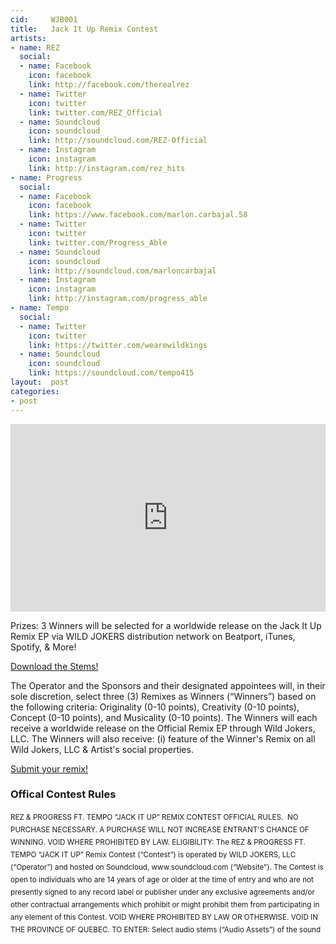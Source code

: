 ```yaml
---
cid:     WJB001
title:   Jack It Up Remix Contest
artists: 
- name: REZ
  social:
  - name: Facebook
    icon: facebook
    link: http://facebook.com/therealrez
  - name: Twitter
    icon: twitter
    link: twitter.com/REZ_Official
  - name: Soundcloud
    icon: soundcloud
    link: http://soundcloud.com/REZ-Official
  - name: Instagram
    icon: instagram
    link: http://instagram.com/rez_hits
- name: Progress
  social:
  - name: Facebook
    icon: facebook
    link: https://www.facebook.com/marlon.carbajal.58
  - name: Twitter
    icon: twitter
    link: twitter.com/Progress_Able
  - name: Soundcloud
    icon: soundcloud
    link: http://soundcloud.com/marloncarbajal
  - name: Instagram
    icon: instagram
    link: http://instagram.com/progress_able
- name: Tempo
  social:
  - name: Twitter
    icon: twitter
    link: https://twitter.com/wearewildkings
  - name: Soundcloud
    icon: soundcloud
    link: https://soundcloud.com/tempo415
layout:  post
categories:
- post
---
```


<iframe width="100%" height="300" scrolling="no" frameborder="no" src="https://w.soundcloud.com/player/?url=https%3A//api.soundcloud.com/tracks/196351068&amp;auto_play=false&amp;hide_related=false&amp;show_comments=true&amp;show_user=true&amp;show_reposts=false&amp;visual=true"></iframe>

Prizes: 3 Winners will be selected for a worldwide release on the Jack It Up Remix EP via WILD JOKERS distribution network on Beatport, iTunes, Spotify, & More!

<div class="text-center">
<a href="https://drive.google.com/file/d/0Bz6NCcvuziufMXZPX0ZpQjhIelk/view?pli=1" class="btn btn-primary btn-lg">Download the Stems!</a>
</div>

The Operator and the Sponsors and their designated appointees will, in their sole discretion, select three (3) Remixes as Winners (“Winners”) based on the following criteria: Originality (0-10 points), Creativity (0-10 points), Concept (0-10 points), and Musicality (0-10 points). The Winners will each receive a worldwide release on the Official Remix EP through Wild Jokers, LLC. The Winners will also receive: (i) feature of the Winner's Remix on all Wild Jokers, LLC & Artist's social properties.

<div class="text-center">
<a href="https://soundcloud.com/groups/rez-progress-ft-tempo-jack-it-up-remix-contest" class="btn btn-primary btn-lg">Submit your remix!</a>
</div>

### Offical Contest Rules

<div style="height: 200px;
line-height: 20px;
margin-top: 10px;
overflow-x: auto;
overflow-y: auto;">
<small>
REZ & PROGRESS FT. TEMPO “JACK IT UP” REMIX CONTEST OFFICIAL RULES.  NO PURCHASE NECESSARY. A PURCHASE WILL NOT INCREASE ENTRANT’S CHANCE OF WINNING. VOID WHERE PROHIBITED BY LAW. ELIGIBILITY: The REZ & PROGRESS FT. TEMPO “JACK IT UP” Remix Contest (“Contest”) is operated by WILD JOKERS, LLC (“Operator”) and hosted on Soundcloud, www.soundcloud.com (“Website”). The Contest is open to individuals who are 14 years of age or older at the time of entry and who are not presently signed to any record label or publisher under any exclusive agreements and/or other contractual arrangements which prohibit or might prohibit them from participating in any element of this Contest. VOID WHERE PROHIBITED BY LAW OR OTHERWISE. VOID IN THE PROVINCE OF QUEBEC. TO ENTER: Select audio stems (“Audio Assets”) of the sound recording “JACK IT UP” (“Recording”) featuring the performance of the recording artist REZ & PROGRESS FT. TEMPO(“Artist”) which are available for Contest entrants (“Entrant”) to download. The Audio Assets can be modified and/or mixed with original audio files the Entrant creates for the purpose of creating new assets (the “Submission Materials”) using any platform the Entrant chooses. All Remixes (as defined below) must have elements of the Audio Assets. Entrants must submit their final and complete Submission Materials of the Recording (“Remix”) by uploading the Remix to https://soundcloud.com/groups/rez-progress-ft-tempo-jack-it-up-remix-contest ("Website") between March 24th, 2015 and April 30th, 2015 (“Contest Period”). The computer of the Operator is the official timekeeping device for this Contest. In order to download the Audio Assets and to upload a Remix, Entrants must join the soundcloud group. Follow the online instructions at ****BLOG POST LINK**** to register. ENTRY REQUIREMENTS. No purchase is necessary to enter the Contest. By entering a Remix in the Contest, Entrants hereby warrant and represent that the Remix conforms to the Contest Submission Requirements set forth herein. Entrants agree and acknowledge that no compensation will be paid to them for any reason whatsoever including, but not limited to, entering this Contest or creating a Remix. All Remixes must be in the following file formats: MP3, WAV; and Submissions must meet the following requirements (“Submission Requirements”), and failure to abide by the Submission Requirements is grounds for disqualification in Operator’s sole discretion: Remixes must not contain material which is (or promoting activities which are) harmful, threatening, abusive, disparaging, harassing, vulgar, obscene, hateful, pornographic, or libelous or which has other inappropriate content, or is otherwise objectionable as determined by Operator in its sole discretion; Remixes shall not defame, misrepresent or contain disparaging remarks about any persons, products or companies; Remixes shall not contain materials which are not created entirely by Entrant or which are owned by others (including music "samples" other than the Audio Assets provided through the Website); Entrants shall not use the Audio Assets in any manner or for any purpose other than for entering the Contest; and Remixes shall not be in violation of any law. BY ENTERING A REMIX, ENTRANTS ACKNOWLEDGE THAT REMIXES MAY BE POSTED BY OPERATOR, IN OPERATOR’S DISCRETION. Operator reserves the right to, and may or may not, monitor/screen Remixes prior to posting them to the Website. Entrants acknowledge that Operator has no obligation to use or post any Remixes. By submitting a Remix, Entrants warrant and represent that: (a) the Remix is Entrant’s original work; (b) the Remix has not been previously published; (c) the Remix has not previously received awards; (d) the Remix does not infringe upon the copyrights, trademarks, rights of privacy, publicity or other intellectual property or other rights of any person or entity; (e) Entrant has obtained permission from any person whose name, voice or performance is used in the Remix; and (f) exploitation, use, display or performance of the Remix via any form of media, will not infringe the rights of any third parties. Entrants shall indemnify and hold harmless, Operator and Contest Parties from any claims contrary to or in violation of these warranties and representations. GRANT OF RIGHTS: By entering this Contest, Entrants assign away and transfer (as set forth below) any and all rights in the Submission Materials, including any and all Submission Materials created by Entrants but not submitted as a Remix, and the Remixes on a worldwide, perpetual, irrevocable and royalty-free basis, for any and all purposes including, but not limited to, display, public performance, posting for streaming and/or download, making of derivative works, reproduction, distribution, and all other means of exploitation of the Remixes. Entrants agree that the Operator, or a designee of Operator, shall, from inception, own all right, title and interest in each Remix (including, but not limited to, the copyrights in the sound recording) in perpetuity, free from any claims by Entrant or any other person and all such works shall be deemed "works made for hire" for the Operator or such designee. In the event that an Entrant’s Remix cannot be deemed a “work made for hire,” the Entrant agrees to assign away and transfer any and all rights in their Remix to the Operator, or a designee of Operator. Entrants shall have no ownership rights or interest whatsoever in the applicable Remix, and shall not commercially use or exploit the Remix in any manner whatsoever. Entrant is permitted to use the Audio Assets solely for the creation of Submission Materials and Remixes and participation in this Contest. Notwithstanding anything to the contrary above, as between Entrant and the Operator, or a designee of Operator, each of the Entrants shall own the rights to the original elements of such Remixes as are created by that Entrant, when such original elements are separated from the Audio Assets and so long as such original elements do not infringe the Contest Parties rights in the Audio Assets. By entering this Contest, each Entrant agrees: (i) that Contest Parties have the right to use the Entrant’s Remixes and Entrant’s name and likeness in any and all media in and in connection with promotion, publicity, marketing and advertising for and by Contest Parties, and in connection with this Contest or other promotions by Contest Parties as Contest Parties see fit without any further notification or compensation to or of the Entrant; (ii) that Contest Parties shall have no obligation (express or implied) to use any Remixes in any manner and Entrants shall not be entitled to any damages or other relief by reason of Contest Parties use or non-use of a Remixes; (iii) to be bound by these Contest Official Rules; (iv) that Entrants may be contacted by Contest Parties regarding this Contest; and (v) to indemnify and hold Contest Parties harmless from any and all claims, demands, causes of action and judgments (including attorney’s fees, court costs and expert’s fees) arising out of or relating to any breach by Entrant of the terms and conditions of these Contest Official Rules, including any representations and warranties made herein. By entering this Contest, each Entrant agrees to sign and deliver to Contest Parties such documents as Contest Parties may reasonably require to effectuate the rights and obligations granted in these Contest Official Rules. SELECTION OF WINNERS: Remixes will be posted on the Website during the Contest Period; thereby allowing Operators, Artists, and Visitors to listen for their favorite Remixes. The Operator and the Sponsors and their designated appointees will, in their sole discretion, select three (3) Remixes as Winners (“Winners”) based on the following criteria: Originality (0-10 points), Creativity (0-10 points), Concept (0-10 points), and Musicality (0-10 points). The Winners will each receive a worldwide release on the Official Remix EP through Wild Jokers, LLC. The Winners will also receive: (i) feature of the Winner's Remix on all Wild Jokers, LLC & Artist's social properties. Approximate combined retail value of all prizes is Fifty United States Dollars ($50.00 USD). The approximate retail value of the prizes represents Sponsor’s good faith determination. That determination is final and binding and cannot be appealed. If the actual value of the prizes turns out to be less than the stated approximate retail value, the difference will not be awarded in cash. The Winners and Popular Vote Winners (hereinafter collectively referred to as the “Winning Entries”) will be selected between April 30, 2015 and May 10, 2015. The Winning Entries will be posted on the Website on or about May 10, 2015. The Winners may be selected from all the Remix entries. Entrants acknowledge that the Contest Parties shall have no obligations, financial or otherwise, to the Winning Entries, except for those explicitly set forth in these Contest Official Rules. Entrants give the Operator the right to transmit the Winning Entries personal identifying information to the Artist or to other Contest Parties for the purposes of facilitating the award of the contest prizes. Other prizes may be determined at the discretion of the Operator and the Sponsors and their designated appointees. Entrants agree that the Operator has the sole right to decide all matters and disputes arising from this Contest and that all decisions of Operator and the Sponsors are final and binding. GENERAL TERMS: Entrants and Winning Entries are solely responsible for the payment of any taxes on any respective prizes. No cash equivalent or substitution of any prize is offered, except at the sole discretion of the Operator. Prizes are non-transferable, and non-refundable. Prior to the posting or other announcement, any potential Winning Entries will be notified by phone and/or e-mail and each Winning Entry will be required to complete, sign and return a Distribution Agreement with Operator. Each Winning Entry will also be required to send a copy of his/her passport, driver’s license, birth certificate or other official legal or government document, as proof of age and residency. In the event that a Winning Entry is a minor (under the age of 18), then the parents or legal guardian of such minor Winning Entry will be required to sign and return the Distribution Agreement as a condition of such minor Winning Entry being declared a Winning Entry. If a Winning Entry cannot be contacted within five (5) calendar days of first notification attempt; or if the prize notification is returned as undeliverable; or if a Winning Entry rejects his/her prize; or, in the event of noncompliance by a Winning Entry with these Contest Official Rules; or if the Distribution Agreement is not properly executed, then that Winning Entry shall be disqualified as a Winner, as applicable, and shall forfeit the applicable prize(s); in addition, an alternate Entrant may be selected as determined by the Operator and the Contest Parties from all remaining eligible Entrants to replace the disqualified Winning Entry. If a prize, or any portion thereof, cannot be awarded for any reason, such prize will be forfeited. By participating in the Contest, Entrants release Operator, Sponsors, Artist and Contest Parties from any and all claims, damages or liabilities arising from or relating to such Entrant’s participation in the Contest, and agree to resolve any dispute individually, without resort to any class action. By accepting a prize in the Contest, the Winners agree that the Operator, the Artist and Contest Parties shall not be liable for any loss or injury resulting from participation in the Contest, acceptance or use of any prize, or any travel related thereto. The Winner and each Winner grants permission to Operator and those acting under its authority to use his/her name, photograph, voice and/or likeness, for advertising and/or publicity purposes, as well as the Submission in any and all media now known or hereinafter invented without territorial or time limitations and without compensation. If for any reason the Contest is not capable of running as planned, including infection by computer virus, bugs, tampering, unauthorized intervention, fraud, technical failures, or any other causes which corrupt or affect the administration, security, fairness, integrity or proper conduct of the Contest, Operator reserves the right, in its sole discretion, to cancel, modify or terminate the Contest. This Contest is governed by the laws of the state of New Jersey, U.S.A. By entering, Entrants consent to the jurisdiction and venue of the federal, state and local courts located in New Jersey, U.S.A. for the resolution of any disputes. Sponsors reserves the right, in their sole discretion, to substitute a comparable prize of like or greater value for any prize, or to pay any Winner or Popular Vote Winner a cash equivalent (the value of which shall be determined by Sponsors in their sole discretion), for any reason. LIMITATIONS OF LIABILITY AND RELEASE: No liability or responsibility is assumed by Operator, Sponsors, Artist or Contest Parties resulting from Entrants’ participation in or attempt to participate in the Contest or downloading any information in connection with participating in the Contest. No responsibility or liability is assumed by the Operator, Sponsors, Artist or Contest Parties for technical problems or technical malfunction which may affect the operation of the Contest, including but not limited to any of the following occurrences: hardware or software errors; faulty computer, telephone, cable, satellite, network, electronic, wireless or Internet connectivity or other online communication problems; errors or limitations of any Internet service providers, servers, hosts or providers; garbled, jumbled or faulty data transmissions; failure of any e-mail transmissions to be sent to or received; lost, late, delayed or intercepted e-mail transmissions; inaccessibility of the Website, in whole or in part for any reason; traffic congestions on the Internet or the Website; unauthorized human or non-human intervention of the operation of the Contest, including without limitation, unauthorized tampering, hacking, theft, virus, bugs, worms; or destruction of any aspect of the Contest, or loss, miscount, misdirection, inaccessibility or unavailability of an account used in connection with the Contest. Operator and Sponsors are not responsible for any typographical errors in the announcement of prizes or these Contest Official Rules, or any inaccurate or incorrect data contained on the Website. Use of the Website is at Entrant’s own risk. Operator and the Contest Parties are not responsible for any personal injury to Entrant or property damage or losses of any kind which may be sustained to Entrant’s or any other person's computer equipment resulting from participation in the Contest, use of the Website or the download of the Audio Assets or any information from the Website. Operator and Sponsors are not responsible for any attempt by an Entrant or other individual to deliberately damage or undermine the legitimate operation of this Contest, including but not limited to any fraudulent claims, which may be a violation of criminal and civil laws. Should such an attempt be made, Operator reserves the right to seek remedies and damages from any such individual, to the fullest extent permitted by law, including criminal prosecution. Operator’s and Sponsors’ failure to enforce any term of these Contest Official Rules shall not constitute a waiver of that provision. Entrants engaging in any of the foregoing activities may be disqualified in Operator’s sole discretion.  WINNERS LIST: For the names of Winning Entries see ****BLOG POST**** after April 30, 2015. OPERATOR: Wild Jokers, LLC, 144 Mountainside Dr., Randolph, NJ 07869
</small>
</div>